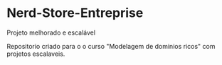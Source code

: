 # Nerd-Store-Entreprise
Projeto melhorado e escalável 

Repositorio criado para o o curso "Modelagem de dominios ricos" com projetos escalaveis.
